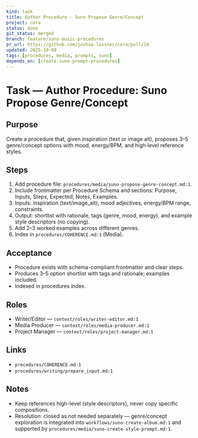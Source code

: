 ```yaml
---
kind: task
title: Author Procedure — Suno Propose Genre/Concept
project: cora
status: done
git_status: merged
branch: feature/suno-music-procedures
pr_url: https://github.com/joshua-lossner/cora/pull/10
updated: 2025-10-08
tags: [procedures, media, prompts, suno]
depends_on: [create-suno-prompt-procedures]
---
```


# Task — Author Procedure: Suno Propose Genre/Concept

## Purpose
Create a procedure that, given inspiration (text or image alt), proposes 3–5 genre/concept options with mood, energy/BPM, and high‑level reference styles.

## Steps
1) Add procedure file: `procedures/media/suno-propose-genre-concept.md:1`.
2) Include frontmatter per Procedure Schema and sections: Purpose, Inputs, Steps, Expected, Notes, Examples.
3) Inputs: inspiration (text/image_alt), mood adjectives, energy/BPM range, constraints.
4) Output: shortlist with rationale, tags (genre, mood, energy), and example style descriptors (no copying).
5) Add 2–3 worked examples across different genres.
6) Index in `procedures/COHERENCE.md:1` (Media).

## Acceptance
- Procedure exists with schema-compliant frontmatter and clear steps.
- Produces 3–5 option shortlist with tags and rationale; examples included.
- Indexed in procedures index.

## Roles
- Writer/Editor — `context/roles/writer-editor.md:1`
- Media Producer — `context/roles/media-producer.md:1`
- Project Manager — `context/roles/project-manager.md:1`

## Links
- `procedures/COHERENCE.md:1`
- `procedures/writing/prepare_input.md:1`

## Notes
- Keep references high-level (style descriptors), never copy specific compositions.
- Resolution: closed as not needed separately — genre/concept exploration is integrated into `workflows/suno-create-album.md:1` and supported by `procedures/media/suno-create-style-prompt.md:1`.
